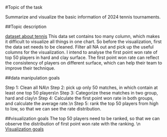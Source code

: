 #Topic of the task

Summarize and visualize the basic information of 2024 tennis tournaments. 

##Topic description

[dataset about tennis](https://github.com/JeffSackmann/tennis_atp/blob/master/atp_matches_qual_chall_2024.csv) This data set contains too many column, which makes it difficult to visualize all things in one chart. So before the visualization, first the data set needs to be cleaned. Filter all NA out and pick up the useful columns for the visualization. I intend to analyse the first point won rate of top 50 players in hard and clay surface. The first point won rate can reflect the consistency of players on different surface, which can help their team to improve their technique.

##data manipulation goals

Step 1: Clean all NA\n
Step 2: pick up only 50 matches, in which contain at least one top 50 players\n
Step 3: Categorize these matches in two group, hard and clay\n
Step 4: Calculate the first point won rate in both groups, and calculate the average rate.\n
Step 5: rank the top 50 players from high to low, so that we can see the rate distribution.

##visualization goals
The top 50 players need to be ranked, so that we can observe the distribution of first point won rate with the ranking. \n
[Visualization goals](Data-projects-with-R-and-GitHub/Projects/yuguang%20Chen/visualization.jpg)
